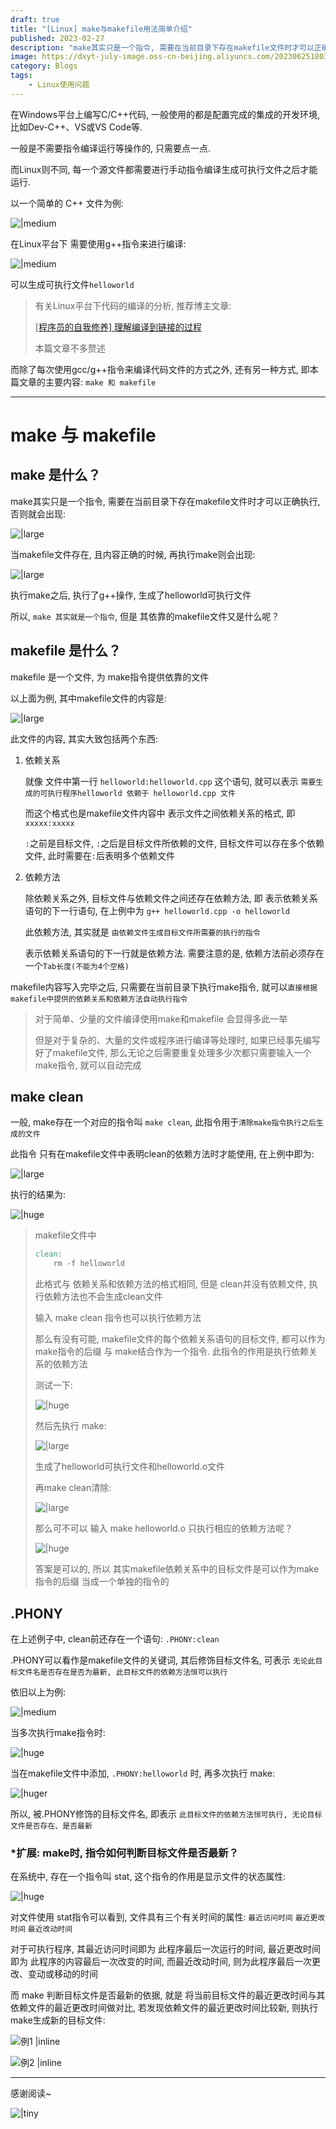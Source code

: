 ```yaml
---
draft: true
title: "[Linux] make与makefile用法简单介绍"
published: 2023-02-27
description: "make其实只是一个指令, 需要在当前目录下存在makefile文件时才可以正确执行"
image: https://dxyt-july-image.oss-cn-beijing.aliyuncs.com/202306251803222.webp
category: Blogs
tags:
    - Linux使用问题
---
```


在Windows平台上编写C/C++代码, 一般使用的都是配置完成的集成的开发环境, 比如Dev-C++、VS或VS Code等.

一般是不需要指令编译运行等操作的, 只需要点一点.

而Linux则不同, 每一个源文件都需要进行手动指令编译生成可执行文件之后才能运行.

以一个简单的 C++ 文件为例:

![|medium](https://humid1ch.oss-cn-shanghai.aliyuncs.com/20250722181038597.webp)

在Linux平台下 需要使用g++指令来进行编译:

![|medium](https://humid1ch.oss-cn-shanghai.aliyuncs.com/20250722181040146.webp)

可以生成可执行文件`helloworld`

> 有关Linux平台下代码的编译的分析, 推荐博主文章:
>
> [[程序员的自我修养\] 理解编译到链接的过程](http://humid1ch.cn/posts/Compile&Link)
>
> 本篇文章不多赘述

而除了每次使用gcc/g++指令来编译代码文件的方式之外, 还有另一种方式, 即本篇文章的主要内容: `make 和 makefile`

---



# make 与 makefile

## make 是什么？

make其实只是一个指令, 需要在当前目录下存在makefile文件时才可以正确执行, 否则就会出现:

![|large](https://humid1ch.oss-cn-shanghai.aliyuncs.com/20250722181042371.webp)

当makefile文件存在, 且内容正确的时候, 再执行make则会出现:

![|large](https://humid1ch.oss-cn-shanghai.aliyuncs.com/20250722181043584.webp)

执行make之后, 执行了g++操作, 生成了helloworld可执行文件

所以, `make 其实就是一个指令`, 但是 其依靠的makefile文件又是什么呢？

## makefile 是什么？

makefile 是一个文件, 为 make指令提供依靠的文件

以上面为例, 其中makefile文件的内容是:

![|large](https://humid1ch.oss-cn-shanghai.aliyuncs.com/20250722181045666.webp)

此文件的内容, 其实大致包括两个东西:

1. 依赖关系

    就像 文件中第一行 `helloworld:helloworld.cpp` 这个语句, 就可以表示 `需要生成的可执行程序helloworld 依赖于 helloworld.cpp 文件`

    而这个格式也是makefile文件内容中 表示文件之间依赖关系的格式, 即 `xxxxx:xxxxx`

    `:`之前是目标文件, `:`之后是目标文件所依赖的文件, 目标文件可以存在多个依赖文件, 此时需要在`:`后表明多个依赖文件

2. 依赖方法

    除依赖关系之外, 目标文件与依赖文件之间还存在依赖方法, 即 表示依赖关系语句的下一行语句, 在上例中为 `g++ helloworld.cpp -o helloworld`

    此依赖方法, 其实就是 `由依赖文件生成目标文件所需要的执行的指令`

    表示依赖关系语句的下一行就是依赖方法. 需要注意的是, 依赖方法前必须存在一个`Tab长度(不能为4个空格)`

makefile内容写入完毕之后, 只需要在当前目录下执行make指令, 就可以`直接根据makefile中提供的依赖关系和依赖方法自动执行指令`

> 对于简单、少量的文件编译使用make和makefile 会显得多此一举
>
> 但是对于复杂的、大量的文件或程序进行编译等处理时, 如果已经事先编写好了makefile文件, 那么无论之后需要重复处理多少次都只需要输入一个make指令, 就可以自动完成

## make clean

一般, make存在一个对应的指令叫 `make clean`, 此指令用于`清除make指令执行之后生成的文件`

此指令 只有在makefile文件中表明clean的依赖方法时才能使用, 在上例中即为:

![|large](https://humid1ch.oss-cn-shanghai.aliyuncs.com/20250722181047605.webp)

执行的结果为:

![|huge](https://humid1ch.oss-cn-shanghai.aliyuncs.com/20250722181106130.webp)

> makefile文件中
>
> ```makefile
> clean:
>     rm -f helloworld
> ```
>
> 此格式与 依赖关系和依赖方法的格式相同, 但是 clean并没有依赖文件, 执行依赖方法也不会生成clean文件
>
> 输入 make clean 指令也可以执行依赖方法
>
> 那么有没有可能, makefile文件的每个依赖关系语句的目标文件, 都可以作为make指令的后缀 与 make结合作为一个指令. 此指令的作用是执行依赖关系的依赖方法
>
> 测试一下:
>
> ![|huge](https://humid1ch.oss-cn-shanghai.aliyuncs.com/20250722181108521.webp)
>
> 然后先执行 make:
>
> ![|large](https://humid1ch.oss-cn-shanghai.aliyuncs.com/20250722181110544.webp)
>
> 生成了helloworld可执行文件和helloworld.o文件
>
> 再make clean清除:
>
> ![|large](https://humid1ch.oss-cn-shanghai.aliyuncs.com/20250722181112104.webp)
>
> 那么可不可以 输入 make helloworld.o 只执行相应的依赖方法呢？
>
> ![|huge](https://humid1ch.oss-cn-shanghai.aliyuncs.com/20250722181113663.webp)
>
> 答案是可以的, 所以 其实makefile依赖关系中的目标文件是可以作为make指令的后缀 当成一个单独的指令的

## .PHONY

在上述例子中, clean前还存在一个语句: `.PHONY:clean`

.PHONY可以看作是makefile文件的关键词, 其后修饰目标文件名, 可表示 `无论此目标文件名是否存在是否为最新, 此目标文件的依赖方法恒可以执行`

依旧以上为例:

![|medium](https://humid1ch.oss-cn-shanghai.aliyuncs.com/20250722181115762.webp)

当多次执行make指令时:

![|huge](https://humid1ch.oss-cn-shanghai.aliyuncs.com/20250722181117143.webp)

当在makefile文件中添加, `.PHONY:helloworld` 时, 再多次执行 make:

![|huger](https://humid1ch.oss-cn-shanghai.aliyuncs.com/20250722181119140.webp)

所以, 被.PHONY修饰的目标文件名, 即表示 `此目标文件的依赖方法恒可执行, 无论目标文件是否存在、是否最新`

### *扩展: make时, 指令如何判断目标文件是否最新？

在系统中, 存在一个指令叫 stat, 这个指令的作用是显示文件的状态属性:

![|huge](https://humid1ch.oss-cn-shanghai.aliyuncs.com/20250722181121465.webp)

对文件使用 stat指令可以看到, 文件具有三个有关时间的属性: `最近访问时间` `最近更改时间` `最近改动时间`

对于可执行程序, 其最近访问时间即为 此程序最后一次运行的时间, 最近更改时间即为 此程序的内容最后一次改变的时间, 而最近改动时间, 则为此程序最后一次更改、变动或移动的时间

而 make 判断目标文件是否最新的依据, 就是 将当前目标文件的最近更改时间与其依赖文件的最近更改时间做对比, 若发现依赖文件的最近更改时间比较新, 则执行make生成新的目标文件:

![例1 |inline](https://humid1ch.oss-cn-shanghai.aliyuncs.com/20250722181123371.webp)

![例2 |inline](https://humid1ch.oss-cn-shanghai.aliyuncs.com/20250722181125138.webp)

---

感谢阅读~

![|tiny](https://humid1ch.oss-cn-shanghai.aliyuncs.com/20250722181127023.webp)
